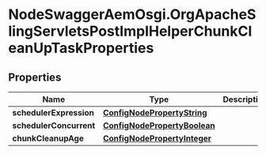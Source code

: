 # NodeSwaggerAemOsgi.OrgApacheSlingServletsPostImplHelperChunkCleanUpTaskProperties

## Properties
Name | Type | Description | Notes
------------ | ------------- | ------------- | -------------
**schedulerExpression** | [**ConfigNodePropertyString**](ConfigNodePropertyString.md) |  | [optional] 
**schedulerConcurrent** | [**ConfigNodePropertyBoolean**](ConfigNodePropertyBoolean.md) |  | [optional] 
**chunkCleanupAge** | [**ConfigNodePropertyInteger**](ConfigNodePropertyInteger.md) |  | [optional] 


